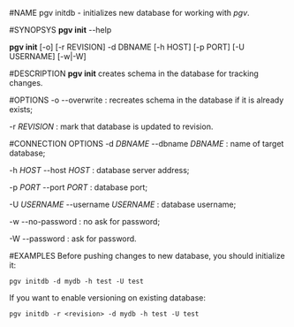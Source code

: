 <!---
%pgv-initdb(1)
%
%July, 2014
-->

#NAME
pgv initdb - initializes new database for working with *pgv*.

#SYNOPSYS
**pgv init** --help

**pgv init** [-o] [-r REVISION] -d DBNAME [-h HOST] [-p PORT] [-U USERNAME] [-w|-W]

#DESCRIPTION
**pgv init** creates schema in the database for tracking changes.

#OPTIONS
-o --overwrite
:	recreates schema in the database if it is already exists;

-r *REVISION*
:	mark that database is updated to revision.

#CONNECTION OPTIONS
-d *DBNAME* --dbname *DBNAME*
:	name of target database;

-h *HOST* --host *HOST*
:	database server address;

-p *PORT* --port *PORT*
:	database port;

-U *USERNAME* --username *USERNAME*
:	database username;

-w --no-password
:	no ask for password;

-W --password
:	ask for password.

#EXAMPLES
Before pushing changes to new database, you should initialize it:

	pgv initdb -d mydb -h test -U test

If you want to enable versioning on existing database:

	pgv initdb -r <revision> -d mydb -h test -U test

<!---
#SEE ALSO
`pgv (1)`
-->
